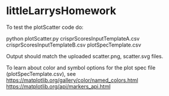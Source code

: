 # littleLarrysHomework

To test the plotScatter code do:

python plotScatter.py crisprScoresInputTemplateA.csv crisprScoresInputTemplateB.csv plotSpecTemplate.csv

Output should match the uploaded scatter.png, scatter.svg files.

To learn about color and symbol options for the plot spec file (plotSpecTemplate.csv), see
https://matplotlib.org/gallery/color/named_colors.html
https://matplotlib.org/api/markers_api.html
